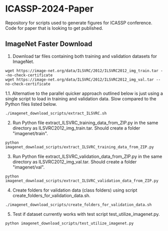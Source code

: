# ICASSP-2024-Paper
Repository for scripts used to generate figures for ICASSP conference. Code for paper that is looking to get published.

## ImageNet Faster Download
1. Download tar files containing both training and validation datasets for ImageNet.
```
wget https://image-net.org/data/ILSVRC/2012/ILSVRC2012_img_train.tar --no-check-certificate
wget https://image-net.org/data/ILSVRC/2012/ILSVRC2012_img_val.tar --no-check-certificate
```
1.1. Alternative to the parallel quicker approach outlined below is just using a single script to load in training and validation data. Slow compared to the Python files listed below.
```
./imagenet_download_scripts/extract_ILSVRC.sh
```
2. Run Python file extract_ILSVRC_training_data_from_ZIP.py in the same directory as ILSVRC2012_img_train.tar. Should create a folder "imagenet/train".
```
python imagenet_download_scripts/extract_ILSVRC_training_data_from_ZIP.py
```
3. Run Python file extract_ILSVRC_validation_data_from_ZIP.py in the same directory as ILSVRC2012_img_val.tar. Should create a folder "imagenet/val".
```
python imagenet_download_scripts/extract_ILSVRC_validation_data_from_ZIP.py
```
4. Create folders for validation data (class folders) using script create_folders_for_validation_data.sh.
```
./imagenet_download_scripts/create_folders_for_validation_data.sh
```
5. Test if dataset currently works with test script test_utilize_imagenet.py.
```
python imagenet_download_scripts/test_utilize_imagenet.py
```
